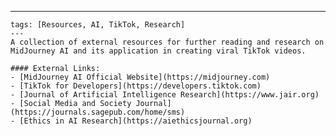 ---
    tags: [Resources, AI, TikTok, Research]
    ---
    A collection of external resources for further reading and research on MidJourney AI and its application in creating viral TikTok videos.

    #### External Links:
    - [MidJourney AI Official Website](https://midjourney.com)
    - [TikTok for Developers](https://developers.tiktok.com)
    - [Journal of Artificial Intelligence Research](https://www.jair.org)
    - [Social Media and Society Journal](https://journals.sagepub.com/home/sms)
    - [Ethics in AI Research](https://aiethicsjournal.org)